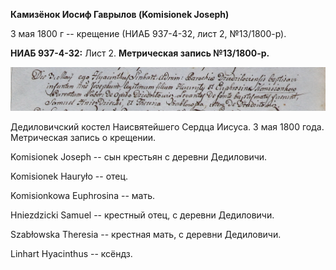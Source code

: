 **Камизёнок Иосиф Гаврылов (Komisionek Joseph)**

3 мая 1800 г -- крещение (НИАБ 937-4-32, лист 2, №13/1800-р).

**НИАБ 937-4-32:** Лист 2. **Метрическая запись №13/1800-р.**

![](./media/4e6ecc1f851019bddf5960eb3e3a85f3a538616e.png)

Дедиловичский костел Наисвятейшего Сердца Иисуса. 3 мая 1800 года.
Метрическая запись о крещении.

Komisionek Joseph -- сын крестьян с деревни Дедиловичи.

Komisionek Hauryło -- отец.

Komisionkowa Euphrosina -- мать.

Hniezdzicki Samuel -- крестный отец, с деревни Дедиловичи.

Szabłowska Theresia -- крестная мать, с деревни Дедиловичи.

Linhart Hyacinthus -- ксёндз.
